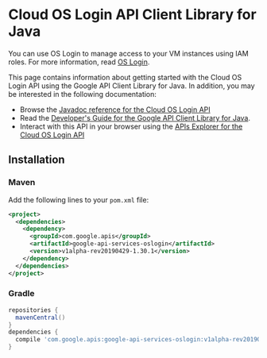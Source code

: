 # Cloud OS Login API Client Library for Java

You can use OS Login to manage access to your VM instances using IAM roles. For more information, read [OS Login](/compute/docs/oslogin/).

This page contains information about getting started with the Cloud OS Login API
using the Google API Client Library for Java. In addition, you may be interested
in the following documentation:

* Browse the [Javadoc reference for the Cloud OS Login API][javadoc]
* Read the [Developer's Guide for the Google API Client Library for Java][google-api-client].
* Interact with this API in your browser using the [APIs Explorer for the Cloud OS Login API][api-explorer]

## Installation

### Maven

Add the following lines to your `pom.xml` file:

```xml
<project>
  <dependencies>
    <dependency>
      <groupId>com.google.apis</groupId>
      <artifactId>google-api-services-oslogin</artifactId>
      <version>v1alpha-rev20190429-1.30.1</version>
    </dependency>
  </dependencies>
</project>
```

### Gradle

```gradle
repositories {
  mavenCentral()
}
dependencies {
  compile 'com.google.apis:google-api-services-oslogin:v1alpha-rev20190429-1.30.1'
}
```

[javadoc]: https://googleapis.dev/java/google-api-services-oslogin/latest/index.html
[google-api-client]: https://github.com/googleapis/google-api-java-client/
[api-explorer]: https://developers.google.com/apis-explorer/#p/abusiveexperiencereport/v1/
